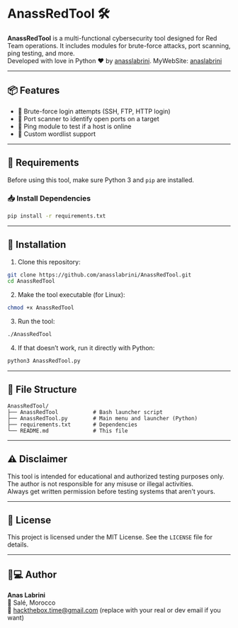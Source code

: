 # AnassRedTool 🛠

**AnassRedTool** is a multi-functional cybersecurity tool designed for Red Team operations. It includes modules for brute-force attacks, port scanning, ping testing, and more.  
Developed with love in Python ❤ by [anasslabrini](https://github.com/anasslabrini).
MyWebSite: [anaslabrini](https://anaslabrini.netlify.app)

---

## 📦 Features

- 🔐 Brute-force login attempts (SSH, FTP, HTTP login)
- 📡 Port scanner to identify open ports on a target
- 📶 Ping module to test if a host is online
- 🔑 Custom wordlist support

---

## 🧰 Requirements

Before using this tool, make sure Python 3 and `pip` are installed.

### 📥 Install Dependencies

```bash
pip install -r requirements.txt
```

---

## 🚀 Installation

1. Clone this repository:

```bash
git clone https://github.com/anasslabrini/AnassRedTool.git
cd AnassRedTool
```

2. Make the tool executable (for Linux):

```bash
chmod +x AnassRedTool
```

3. Run the tool:

```bash
./AnassRedTool
```

4. If that doesn’t work, run it directly with Python:

```bash
python3 AnassRedTool.py
```

---

## 📁 File Structure

```
AnassRedTool/
├── AnassRedTool           # Bash launcher script
├── AnassRedTool.py        # Main menu and launcher (Python)
├── requirements.txt       # Dependencies
└── README.md              # This file
```

---

## ⚠️ Disclaimer

This tool is intended for educational and authorized testing purposes only.  
The author is not responsible for any misuse or illegal activities.  
Always get written permission before testing systems that aren’t yours.

---

## 🪪 License

This project is licensed under the MIT License. See the `LICENSE` file for details.

---

## 👨💻 Author

**Anas Labrini**  
📍 Salé, Morocco  
📧 hackthebox.time@gmail.com (replace with your real or dev email if you want)
